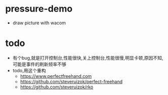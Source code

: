 # pressure-demo
* draw picture with wacom
# todo
* 有个bug,就是打开控制台,性能很快,关上控制台,性能很慢,明显卡顿,原因不知,可能是事件的刷新频率不够
* todo,用这个重构
  * https://www.perfectfreehand.com
  * https://github.com/steveruizok/perfect-freehand
  * https://github.com/steveruizok/rko
